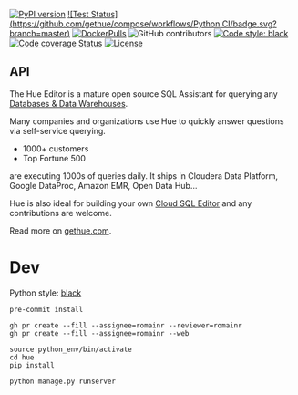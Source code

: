 [![PyPI version](https://badge.fury.io/py/hue.svg)](https://badge.fury.io/py/hue)
[![Test Status](https://github.com/gethue/compose/workflows/Python CI/badge.svg?branch=master)](https://github.com/gethue/compose/actions?query=workflow%3ATest)
[![DockerPulls](https://img.shields.io/docker/pulls/gethue/hue.svg)](https://registry.hub.docker.com/u/gethue/hue/)
![GitHub contributors](https://img.shields.io/github/contributors-anon/cloudera/hue.svg)
[![Code style: black](https://img.shields.io/badge/code%20style-black-000000.svg)](https://github.com/psf/black)
[![Code coverage Status](https://codecov.io/gh/gethue/compose/branch/master/graph/badge.svg)](https://codecov.io/gh/gethue/compose)
[![License](https://img.shields.io/github/license/mashape/apistatus.svg)](https://pypi.org/project/hue/)

API
---

The Hue Editor is a mature open source SQL Assistant for querying any [Databases & Data Warehouses](https://docs.gethue.com/administrator/configuration/connectors/).

Many companies and organizations use Hue to quickly answer questions via self-service querying.

* 1000+ customers
* Top Fortune 500

are executing 1000s of queries daily. It ships in Cloudera Data Platform, Google DataProc, Amazon EMR, Open Data Hub...

Hue is also ideal for building your own [Cloud SQL Editor](https://docs.gethue.com/developer/components/) and any contributions are welcome.

Read more on [gethue.com](http://gethue.com).


# Dev

Python style: [black](https://github.com/psf/black)

    pre-commit install

    gh pr create --fill --assignee=romainr --reviewer=romainr
    gh pr create --fill --assignee=romainr --web

    source python_env/bin/activate
    cd hue
    pip install

    python manage.py runserver
